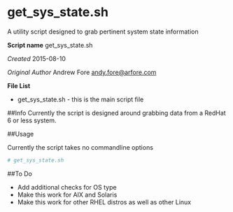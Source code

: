 # get_sys_state.sh
A utility script designed to grab pertinent system state information

**Script name** get_sys_state.sh

*Created* 2015-08-10

*Original Author* Andrew Fore [andy.fore@arfore.com](mailto:andy.fore@arfore.com)

**File List**

* get_sys_state.sh - this is the main script file

##Info
Currently the script is designed around grabbing data from a RedHat 6 or less system.

##Usage

Currently the script takes no commandline options

```bash
# get_sys_state.sh
```

##To Do
- Add additional checks for OS type
- Make this work for AIX and Solaris
- Make this work for other RHEL distros as well as other Linux
